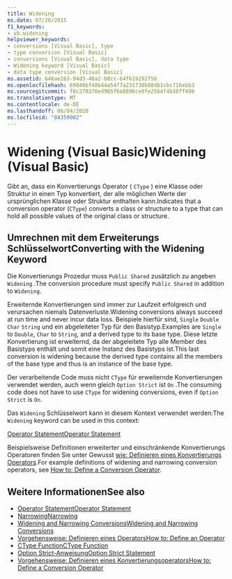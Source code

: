 ```yaml
---
title: Widening
ms.date: 07/20/2015
f1_keywords:
- vb.widening
helpviewer_keywords:
- conversions [Visual Basic], type
- type conversion [Visual Basic]
- conversions [Visual Basic], data type
- Widening keyword [Visual Basic]
- data type conversion [Visual Basic]
ms.assetid: 646ae263-94d3-40a2-b0cc-64f619292f56
ms.openlocfilehash: 69040bf48b44a54f7a231738b88db1cbc716ebb3
ms.sourcegitcommit: f8c270376ed905f6a8896ce0fe25b4f4b38ff498
ms.translationtype: MT
ms.contentlocale: de-DE
ms.lasthandoff: 06/04/2020
ms.locfileid: "84359902"
---
```

# <a name="widening-visual-basic"></a><span data-ttu-id="873f2-102">Widening (Visual Basic)</span><span class="sxs-lookup"><span data-stu-id="873f2-102">Widening (Visual Basic)</span></span>
<span data-ttu-id="873f2-103">Gibt an, dass ein Konvertierungs Operator ( `CType` ) eine Klasse oder Struktur in einen Typ konvertiert, der alle möglichen Werte der ursprünglichen Klasse oder Struktur enthalten kann.</span><span class="sxs-lookup"><span data-stu-id="873f2-103">Indicates that a conversion operator (`CType`) converts a class or structure to a type that can hold all possible values of the original class or structure.</span></span>  
  
## <a name="converting-with-the-widening-keyword"></a><span data-ttu-id="873f2-104">Umrechnen mit dem Erweiterungs Schlüsselwort</span><span class="sxs-lookup"><span data-stu-id="873f2-104">Converting with the Widening Keyword</span></span>  
 <span data-ttu-id="873f2-105">Die Konvertierungs Prozedur muss `Public Shared` zusätzlich zu angeben `Widening` .</span><span class="sxs-lookup"><span data-stu-id="873f2-105">The conversion procedure must specify `Public Shared` in addition to `Widening`.</span></span>  
  
 <span data-ttu-id="873f2-106">Erweiternde Konvertierungen sind immer zur Laufzeit erfolgreich und verursachen niemals Datenverluste.</span><span class="sxs-lookup"><span data-stu-id="873f2-106">Widening conversions always succeed at run time and never incur data loss.</span></span> <span data-ttu-id="873f2-107">Beispiele hierfür sind, `Single` `Double` `Char` `String` und ein abgeleiteter Typ für den Basistyp.</span><span class="sxs-lookup"><span data-stu-id="873f2-107">Examples are `Single` to `Double`, `Char` to `String`, and a derived type to its base type.</span></span> <span data-ttu-id="873f2-108">Diese letzte Konvertierung ist erweiternd, da der abgeleitete Typ alle Member des Basistyps enthält und somit eine Instanz des Basistyps ist.</span><span class="sxs-lookup"><span data-stu-id="873f2-108">This last conversion is widening because the derived type contains all the members of the base type and thus is an instance of the base type.</span></span>  
  
 <span data-ttu-id="873f2-109">Der verarbeitende Code muss nicht `CType` für erweiternde Konvertierungen verwendet werden, auch wenn gleich `Option Strict` ist `On` .</span><span class="sxs-lookup"><span data-stu-id="873f2-109">The consuming code does not have to use `CType` for widening conversions, even if `Option Strict` is `On`.</span></span>  
  
 <span data-ttu-id="873f2-110">Das `Widening` Schlüsselwort kann in diesem Kontext verwendet werden:</span><span class="sxs-lookup"><span data-stu-id="873f2-110">The `Widening` keyword can be used in this context:</span></span>  
  
 [<span data-ttu-id="873f2-111">Operator Statement</span><span class="sxs-lookup"><span data-stu-id="873f2-111">Operator Statement</span></span>](../statements/operator-statement.md)  
  
 <span data-ttu-id="873f2-112">Beispielsweise Definitionen erweiterter und einschränkende Konvertierungs Operatoren finden Sie unter Gewusst [wie: Definieren eines Konvertierungs Operators](../../programming-guide/language-features/procedures/how-to-define-a-conversion-operator.md).</span><span class="sxs-lookup"><span data-stu-id="873f2-112">For example definitions of widening and narrowing conversion operators, see [How to: Define a Conversion Operator](../../programming-guide/language-features/procedures/how-to-define-a-conversion-operator.md).</span></span>  
  
## <a name="see-also"></a><span data-ttu-id="873f2-113">Weitere Informationen</span><span class="sxs-lookup"><span data-stu-id="873f2-113">See also</span></span>

- [<span data-ttu-id="873f2-114">Operator Statement</span><span class="sxs-lookup"><span data-stu-id="873f2-114">Operator Statement</span></span>](../statements/operator-statement.md)
- [<span data-ttu-id="873f2-115">Narrowing</span><span class="sxs-lookup"><span data-stu-id="873f2-115">Narrowing</span></span>](narrowing.md)
- [<span data-ttu-id="873f2-116">Widening and Narrowing Conversions</span><span class="sxs-lookup"><span data-stu-id="873f2-116">Widening and Narrowing Conversions</span></span>](../../programming-guide/language-features/data-types/widening-and-narrowing-conversions.md)
- [<span data-ttu-id="873f2-117">Vorgehensweise: Definieren eines Operators</span><span class="sxs-lookup"><span data-stu-id="873f2-117">How to: Define an Operator</span></span>](../../programming-guide/language-features/procedures/how-to-define-an-operator.md)
- [<span data-ttu-id="873f2-118">CType Function</span><span class="sxs-lookup"><span data-stu-id="873f2-118">CType Function</span></span>](../functions/ctype-function.md)
- [<span data-ttu-id="873f2-119">Option Strict-Anweisung</span><span class="sxs-lookup"><span data-stu-id="873f2-119">Option Strict Statement</span></span>](../statements/option-strict-statement.md)
- [<span data-ttu-id="873f2-120">Vorgehensweise: Definieren eines Konvertierungsoperators</span><span class="sxs-lookup"><span data-stu-id="873f2-120">How to: Define a Conversion Operator</span></span>](../../programming-guide/language-features/procedures/how-to-define-a-conversion-operator.md)
